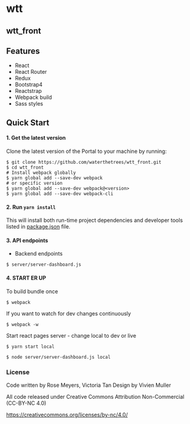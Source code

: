 # wtt
## wtt_front

## Features
* React
* React Router
* Redux
* Bootstrap4
* Reactstrap
* Webpack build
* Sass styles

## Quick Start

#### 1. Get the latest version

Clone the latest version of the Portal to your machine by running:

```shell
$ git clone https://github.com/waterthetrees/wtt_front.git
$ cd wtt_front
# Install webpack globally
$ yarn global add --save-dev webpack
# or specific version
$ yarn global add --save-dev webpack@<version>
$ yarn global add --save-dev webpack-cli
```

#### 2. Run `yarn install`

This will install both run-time project dependencies and developer tools listed
in [package.json](../package.json) file.


#### 3. API endpoints


* Backend endpoints
```shell
$ server/server-dashboard.js
``` 

#### 4. START ER UP

To build bundle once
```shell
$ webpack
```
If you want to watch for dev changes continuously
```shell
$ webpack -w
```
Start react pages server - change local to dev or live
```shell
$ yarn start local
```

```shell
$ node server/server-dashboard.js local
```

### License
Code written by Rose Meyers, Victoria Tan
Design by Vivien Muller

All code released under Creative Commons Attribution Non-Commercial (CC-BY-NC 4.0)

https://creativecommons.org/licenses/by-nc/4.0/
